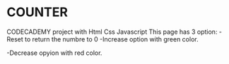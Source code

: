 # COUNTER
CODECADEMY project with Html Css Javascript
This page has 3 option:
-Reset to return the numbre to 0
-Increase option with green color.

-Decrease opyion with red color.
